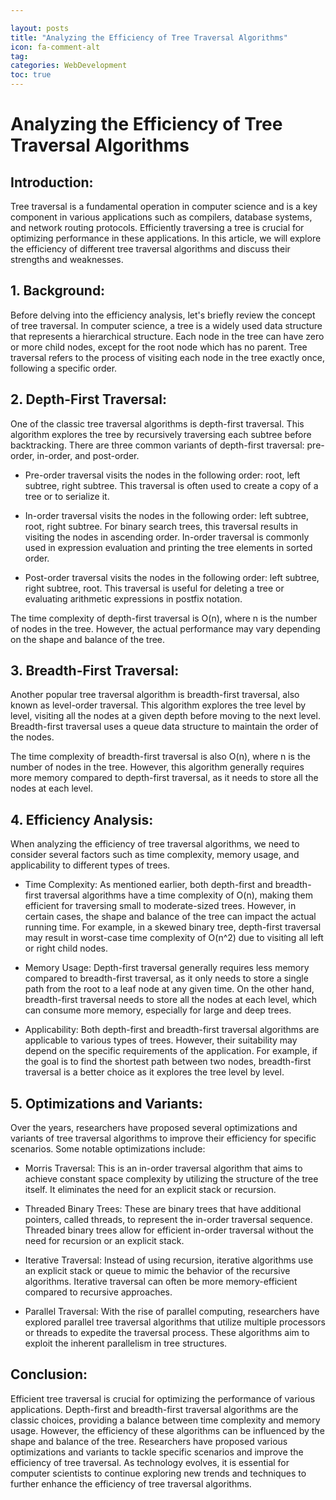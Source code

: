 ```yaml
---

layout: posts
title: "Analyzing the Efficiency of Tree Traversal Algorithms"
icon: fa-comment-alt
tag:      
categories: WebDevelopment
toc: true
---
```




# Analyzing the Efficiency of Tree Traversal Algorithms

## Introduction:
Tree traversal is a fundamental operation in computer science and is a key component in various applications such as compilers, database systems, and network routing protocols. Efficiently traversing a tree is crucial for optimizing performance in these applications. In this article, we will explore the efficiency of different tree traversal algorithms and discuss their strengths and weaknesses.

## 1. Background:
Before delving into the efficiency analysis, let's briefly review the concept of tree traversal. In computer science, a tree is a widely used data structure that represents a hierarchical structure. Each node in the tree can have zero or more child nodes, except for the root node which has no parent. Tree traversal refers to the process of visiting each node in the tree exactly once, following a specific order.

## 2. Depth-First Traversal:
One of the classic tree traversal algorithms is depth-first traversal. This algorithm explores the tree by recursively traversing each subtree before backtracking. There are three common variants of depth-first traversal: pre-order, in-order, and post-order.

- Pre-order traversal visits the nodes in the following order: root, left subtree, right subtree. This traversal is often used to create a copy of a tree or to serialize it.

- In-order traversal visits the nodes in the following order: left subtree, root, right subtree. For binary search trees, this traversal results in visiting the nodes in ascending order. In-order traversal is commonly used in expression evaluation and printing the tree elements in sorted order.

- Post-order traversal visits the nodes in the following order: left subtree, right subtree, root. This traversal is useful for deleting a tree or evaluating arithmetic expressions in postfix notation.

The time complexity of depth-first traversal is O(n), where n is the number of nodes in the tree. However, the actual performance may vary depending on the shape and balance of the tree.

## 3. Breadth-First Traversal:
Another popular tree traversal algorithm is breadth-first traversal, also known as level-order traversal. This algorithm explores the tree level by level, visiting all the nodes at a given depth before moving to the next level. Breadth-first traversal uses a queue data structure to maintain the order of the nodes.

The time complexity of breadth-first traversal is also O(n), where n is the number of nodes in the tree. However, this algorithm generally requires more memory compared to depth-first traversal, as it needs to store all the nodes at each level.

## 4. Efficiency Analysis:
When analyzing the efficiency of tree traversal algorithms, we need to consider several factors such as time complexity, memory usage, and applicability to different types of trees.

- Time Complexity: As mentioned earlier, both depth-first and breadth-first traversal algorithms have a time complexity of O(n), making them efficient for traversing small to moderate-sized trees. However, in certain cases, the shape and balance of the tree can impact the actual running time. For example, in a skewed binary tree, depth-first traversal may result in worst-case time complexity of O(n^2) due to visiting all left or right child nodes.

- Memory Usage: Depth-first traversal generally requires less memory compared to breadth-first traversal, as it only needs to store a single path from the root to a leaf node at any given time. On the other hand, breadth-first traversal needs to store all the nodes at each level, which can consume more memory, especially for large and deep trees.

- Applicability: Both depth-first and breadth-first traversal algorithms are applicable to various types of trees. However, their suitability may depend on the specific requirements of the application. For example, if the goal is to find the shortest path between two nodes, breadth-first traversal is a better choice as it explores the tree level by level.

## 5. Optimizations and Variants:
Over the years, researchers have proposed several optimizations and variants of tree traversal algorithms to improve their efficiency for specific scenarios. Some notable optimizations include:

- Morris Traversal: This is an in-order traversal algorithm that aims to achieve constant space complexity by utilizing the structure of the tree itself. It eliminates the need for an explicit stack or recursion.

- Threaded Binary Trees: These are binary trees that have additional pointers, called threads, to represent the in-order traversal sequence. Threaded binary trees allow for efficient in-order traversal without the need for recursion or an explicit stack.

- Iterative Traversal: Instead of using recursion, iterative algorithms use an explicit stack or queue to mimic the behavior of the recursive algorithms. Iterative traversal can often be more memory-efficient compared to recursive approaches.

- Parallel Traversal: With the rise of parallel computing, researchers have explored parallel tree traversal algorithms that utilize multiple processors or threads to expedite the traversal process. These algorithms aim to exploit the inherent parallelism in tree structures.

## Conclusion:
Efficient tree traversal is crucial for optimizing the performance of various applications. Depth-first and breadth-first traversal algorithms are the classic choices, providing a balance between time complexity and memory usage. However, the efficiency of these algorithms can be influenced by the shape and balance of the tree. Researchers have proposed various optimizations and variants to tackle specific scenarios and improve the efficiency of tree traversal. As technology evolves, it is essential for computer scientists to continue exploring new trends and techniques to further enhance the efficiency of tree traversal algorithms.